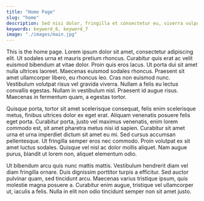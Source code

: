 ```yaml
---
title: "Home Page"
slug: "home"
description: Sed nisi dolor, fringilla et consectetur eu, viverra vulputate felis. Ut est ex, ornare vitae dictum quis, egestas et est. Nam rhoncus purus eu justo feugiat, a venenatis enim ultricies. Mauris tristique elementum leo a viverra. Ut placerat, ex nec vestibulum iaculis, nibh ante sollicitudin elit, non aliquet nunc neque ac sapien. Aenean iaculis vulputate facilisis. Suspendisse elit purus, iaculis.
keywords: keyword_6, keyword_7
image: "./images/main.jpg"
---
```


This is the home page. Lorem ipsum dolor sit amet, consectetur adipiscing elit.
Ut sodales urna et mauris pretium rhoncus. Curabitur quis erat ac velit euismod
bibendum at vitae dolor. Proin quis eros lacus. Ut porta dui sit amet nulla
ultrices laoreet. Maecenas euismod sodales rhoncus. Praesent sit amet
ullamcorper libero, eu rhoncus leo. Cras non euismod nunc. Vestibulum volutpat
risus vel gravida viverra. Nullam a felis eu lectus convallis egestas. Nullam in
vestibulum nisl. Praesent id augue risus. Maecenas in fermentum quam, a egestas
tortor.

Quisque porta, tortor sit amet scelerisque consequat, felis enim scelerisque
metus, finibus ultrices dolor ex eget erat. Aliquam venenatis posuere felis eget
porta. Curabitur porta, justo vel maximus venenatis, enim lorem commodo est, sit
amet pharetra metus nisi id sapien. Curabitur sit amet urna et urna imperdiet
dictum sit amet eu mi. Sed cursus accumsan pellentesque. Ut fringilla semper
eros nec commodo. Proin volutpat ex sit amet luctus sodales. Quisque vel nisl ac
dolor mollis aliquet. Nam augue purus, blandit ut lorem non, aliquet elementum
odio.

Ut bibendum arcu quis nunc mattis mattis. Vestibulum hendrerit diam vel diam
fringilla ornare. Duis dignissim porttitor turpis a efficitur. Sed auctor
pulvinar quam, sed tincidunt arcu. Maecenas varius tristique ipsum, quis
molestie magna posuere a. Curabitur enim augue, tristique vel ullamcorper ut,
iaculis a felis. Nulla in elit non odio tincidunt semper non sit amet justo.
